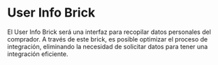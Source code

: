 # User Info Brick

El User Info Brick será una interfaz para recopilar datos personales del comprador. A través de este brick, es posible optimizar el proceso de integración, eliminando la necesidad de solicitar datos para tener una integración eficiente.
